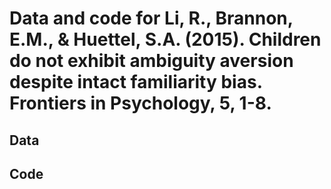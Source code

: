 # Data and code for Li, R., Brannon, E.M., & Huettel, S.A. (2015). Children do not exhibit ambiguity aversion despite intact familiarity bias. Frontiers in Psychology, 5, 1-8.

## Data


## Code
